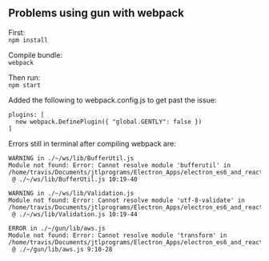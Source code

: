 ## Problems using gun with webpack

First:  
`npm install`

Compile bundle:   
`webpack`

Then run:  
`npm start`

Added the following to webpack.config.js to get past the issue:
```
plugins: [
  new webpack.DefinePlugin({ "global.GENTLY": false })
]
```

Errors still in terminal after compiling webpack are:  
```
WARNING in ./~/ws/lib/BufferUtil.js
Module not found: Error: Cannot resolve module 'bufferutil' in /home/travis/Documents/jtlprograms/Electron_Apps/electron_es6_and_react_redux_jtl_5_materialUI_jwt_gundb2/node_modules/ws/lib
 @ ./~/ws/lib/BufferUtil.js 10:19-40

WARNING in ./~/ws/lib/Validation.js
Module not found: Error: Cannot resolve module 'utf-8-validate' in /home/travis/Documents/jtlprograms/Electron_Apps/electron_es6_and_react_redux_jtl_5_materialUI_jwt_gundb2/node_modules/ws/lib
 @ ./~/ws/lib/Validation.js 10:19-44

ERROR in ./~/gun/lib/aws.js
Module not found: Error: Cannot resolve module 'transform' in /home/travis/Documents/jtlprograms/Electron_Apps/electron_es6_and_react_redux_jtl_5_materialUI_jwt_gundb2/node_modules/gun/lib
 @ ./~/gun/lib/aws.js 9:10-28

```
